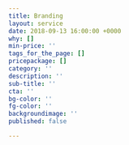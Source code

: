 ```yaml
---
title: Branding
layout: service
date: 2018-09-13 16:00:00 +0000
why: []
min-price: ''
tags_for_the_page: []
pricepackage: []
category: ''
description: ''
sub-title: ''
cta: ''
bg-color: ''
fg-color: ''
backgroundimage: ''
published: false

---
```


